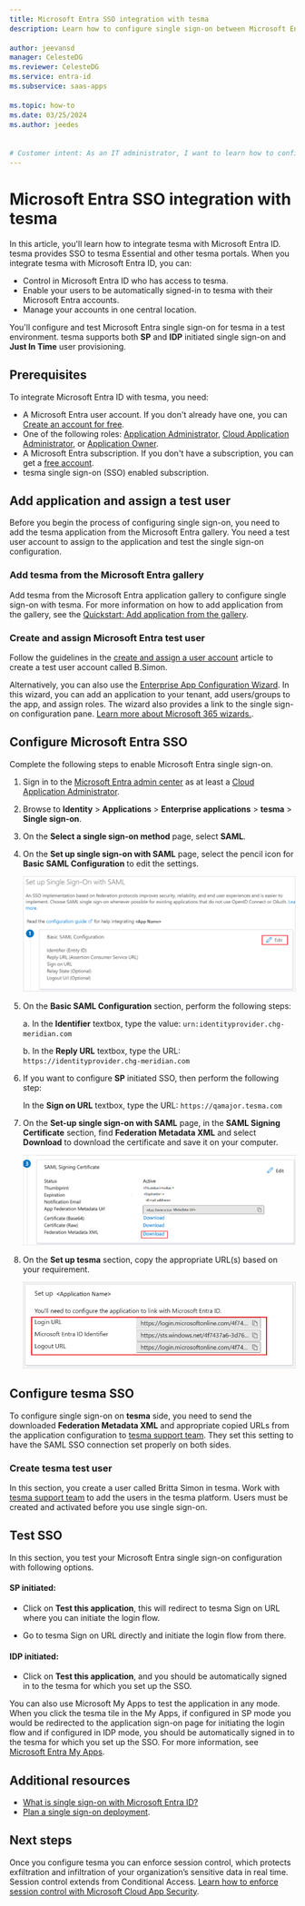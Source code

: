 ```yaml
---
title: Microsoft Entra SSO integration with tesma
description: Learn how to configure single sign-on between Microsoft Entra ID and tesma.

author: jeevansd
manager: CelesteDG
ms.reviewer: CelesteDG
ms.service: entra-id
ms.subservice: saas-apps

ms.topic: how-to
ms.date: 03/25/2024
ms.author: jeedes


# Customer intent: As an IT administrator, I want to learn how to configure single sign-on between Microsoft Entra ID and tesma so that I can control who has access to tesma, enable automatic sign-in with Microsoft Entra accounts, and manage my accounts in one central location.
---
```


# Microsoft Entra SSO integration with tesma

In this article, you'll learn how to integrate tesma with Microsoft Entra ID. tesma provides SSO to tesma Essential and other tesma portals. When you integrate tesma with Microsoft Entra ID, you can:

* Control in Microsoft Entra ID who has access to tesma.
* Enable your users to be automatically signed-in to tesma with their Microsoft Entra accounts.
* Manage your accounts in one central location.

You'll configure and test Microsoft Entra single sign-on for tesma in a test environment. tesma supports both **SP** and **IDP** initiated single sign-on and **Just In Time** user provisioning.

## Prerequisites

To integrate Microsoft Entra ID with tesma, you need:

* A Microsoft Entra user account. If you don't already have one, you can [Create an account for free](https://azure.microsoft.com/free/?WT.mc_id=A261C142F).
* One of the following roles: [Application Administrator](/entra/identity/role-based-access-control/permissions-reference#application-administrator), [Cloud Application Administrator](/entra/identity/role-based-access-control/permissions-reference#cloud-application-administrator), or [Application Owner](/entra/fundamentals/users-default-permissions#owned-enterprise-applications).
* A Microsoft Entra subscription. If you don't have a subscription, you can get a [free account](https://azure.microsoft.com/free/).
* tesma single sign-on (SSO) enabled subscription.

## Add application and assign a test user

Before you begin the process of configuring single sign-on, you need to add the tesma application from the Microsoft Entra gallery. You need a test user account to assign to the application and test the single sign-on configuration.

<a name='add-tesma-from-the-azure-ad-gallery'></a>

### Add tesma from the Microsoft Entra gallery

Add tesma from the Microsoft Entra application gallery to configure single sign-on with tesma. For more information on how to add application from the gallery, see the [Quickstart: Add application from the gallery](~/identity/enterprise-apps/add-application-portal.md).

<a name='create-and-assign-azure-ad-test-user'></a>

### Create and assign Microsoft Entra test user

Follow the guidelines in the [create and assign a user account](~/identity/enterprise-apps/add-application-portal-assign-users.md) article to create a test user account called B.Simon.

Alternatively, you can also use the [Enterprise App Configuration Wizard](https://portal.office.com/AdminPortal/home?Q=Docs#/azureadappintegration). In this wizard, you can add an application to your tenant, add users/groups to the app, and assign roles. The wizard also provides a link to the single sign-on configuration pane. [Learn more about Microsoft 365 wizards.](/microsoft-365/admin/misc/azure-ad-setup-guides). 

<a name='configure-azure-ad-sso'></a>

## Configure Microsoft Entra SSO

Complete the following steps to enable Microsoft Entra single sign-on.

1. Sign in to the [Microsoft Entra admin center](https://entra.microsoft.com) as at least a [Cloud Application Administrator](~/identity/role-based-access-control/permissions-reference.md#cloud-application-administrator).
1. Browse to **Identity** > **Applications** > **Enterprise applications** > **tesma** > **Single sign-on**.
1. On the **Select a single sign-on method** page, select **SAML**.
1. On the **Set up single sign-on with SAML** page, select the pencil icon for **Basic SAML Configuration** to edit the settings.

   ![Screenshot shows how to edit Basic SAML Configuration.](common/edit-urls.png "Basic Configuration")

1. On the **Basic SAML Configuration** section, perform the following steps:

    a. In the **Identifier** textbox, type the value:
    `urn:identityprovider.chg-meridian.com`

    b. In the **Reply URL** textbox, type the URL:
    `https://identityprovider.chg-meridian.com`

1. If you want to configure **SP** initiated SSO, then perform the following step:  

    In the **Sign on URL** textbox, type the URL:
    `https://qamajor.tesma.com`

1. On the **Set-up single sign-on with SAML** page, in the **SAML Signing Certificate** section,  find **Federation Metadata XML** and select **Download** to download the certificate and save it on your computer.

    ![Screenshot shows the Certificate download link.](common/metadataxml.png "Certificate")

1. On the **Set up tesma** section, copy the appropriate URL(s) based on your requirement.

	![Screenshot shows how to copy configuration appropriate URL.](common/copy-configuration-urls.png "Metadata")

## Configure tesma SSO

To configure single sign-on on **tesma** side, you need to send the downloaded **Federation Metadata XML** and appropriate copied URLs from the application configuration to [tesma support team](mailto:support@tesma.com). They set this setting to have the SAML SSO connection set properly on both sides.

### Create tesma test user

In this section, you create a user called Britta Simon in tesma. Work with [tesma support team](mailto:support@tesma.com) to add the users in the tesma platform. Users must be created and activated before you use single sign-on.

## Test SSO 

In this section, you test your Microsoft Entra single sign-on configuration with following options. 

#### SP initiated:

* Click on **Test this application**, this will redirect to tesma Sign on URL where you can initiate the login flow.  

* Go to tesma Sign on URL directly and initiate the login flow from there.

#### IDP initiated:

* Click on **Test this application**, and you should be automatically signed in to the tesma for which you set up the SSO. 

You can also use Microsoft My Apps to test the application in any mode. When you click the tesma tile in the My Apps, if configured in SP mode you would be redirected to the application sign-on page for initiating the login flow and if configured in IDP mode, you should be automatically signed in to the tesma for which you set up the SSO. For more information, see [Microsoft Entra My Apps](/azure/active-directory/manage-apps/end-user-experiences#azure-ad-my-apps).

## Additional resources

* [What is single sign-on with Microsoft Entra ID?](~/identity/enterprise-apps/what-is-single-sign-on.md)
* [Plan a single sign-on deployment](~/identity/enterprise-apps/plan-sso-deployment.md).

## Next steps

Once you configure tesma you can enforce session control, which protects exfiltration and infiltration of your organization’s sensitive data in real time. Session control extends from Conditional Access. [Learn how to enforce session control with Microsoft Cloud App Security](/cloud-app-security/proxy-deployment-aad).
